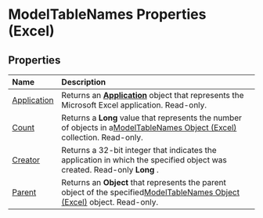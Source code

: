 
# ModelTableNames Properties (Excel)

## Properties



|**Name**|**Description**|
|:-----|:-----|
|[Application](65e3c7a7-2cce-b9e3-cf72-6fc533ec9f83.md)|Returns an  **[Application](19b73597-5cf9-4f56-8227-b5211f657f6f.md)** object that represents the Microsoft Excel application. Read-only.|
|[Count](d1856fdc-4d8a-1916-1f0d-d6d61e3a4070.md)|Returns a  **Long** value that represents the number of objects in a[ModelTableNames Object (Excel)](70fa4b5b-ebc6-9ac9-de6c-40835b1ea12c.md) collection. Read-only.|
|[Creator](b601427f-9408-ac33-49dd-1bbe3e5fc9f4.md)|Returns a 32-bit integer that indicates the application in which the specified object was created. Read-only  **Long** .|
|[Parent](c9d4c686-4f93-8734-0905-762e03ffc91f.md)|Returns an  **Object** that represents the parent object of the specified[ModelTableNames Object (Excel)](70fa4b5b-ebc6-9ac9-de6c-40835b1ea12c.md) object. Read-only.|
